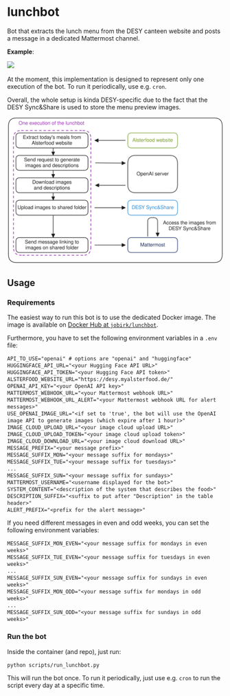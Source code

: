 # lunchbot

Bot that extracts the lunch menu from the DESY canteen website and posts a message in
a dedicated Mattermost channel.

**Example**:

<img src="https://syncandshare.desy.de/public.php/dav/files/EbaHq5W8zof5SPH/?accept=zip">

At the moment, this implementation is designed to represent only one execution of
the bot. To run it periodically, use e.g. `cron`.

Overall, the whole setup is kinda DESY-specific due to the fact that the
DESY Sync&Share is used to store the menu preview images.

<img width=600px src=assets/lunchbot.excalidraw.svg>

## Usage

### Requirements

The easiest way to run this bot is to use the dedicated Docker image.
The image is available on [Docker Hub at `jobirk/lunchbot`](https://hub.docker.com/r/jobirk/lunchbot).

Furthermore, you have to set the following environment variables in a `.env` file:

```shell
API_TO_USE="openai" # options are "openai" and "huggingface"
HUGGINGFACE_API_URL="<your Hugging Face API URL>"
HUGGINGFACE_API_TOKEN="<your Hugging Face API token>"
ALSTERFOOD_WEBSITE_URL="https://desy.myalsterfood.de/"
OPENAI_API_KEY="<your OpenAI API key>"
MATTERMOST_WEBHOOK_URL="<your Mattermost webhook URL>"
MATTERMOST_WEBHOOK_URL_ALERT="<your Mattermost webhook URL for alert messages>"
USE_OPENAI_IMAGE_URL="<if set to 'true', the bot will use the OpenAI image API to generate images (which expire after 1 hour)>"
IMAGE_CLOUD_UPLOAD_URL="<your image cloud upload URL>"
IMAGE_CLOUD_UPLOAD_TOKEN="<your image cloud upload token>"
IMAGE_CLOUD_DOWNLOAD_URL="<your image cloud download URL>"
MESSAGE_PREFIX="<your message prefix>"
MESSAGE_SUFFIX_MON="<your message suffix for mondays>"
MESSAGE_SUFFIX_TUE="<your message suffix for tuesdays>"
...
MESSAGE_SUFFIX_SUN="<your message suffix for sundays>"
MATTERMOST_USERNAME="<username displayed for the bot>"
SYSTEM_CONTENT="<description of the system that describes the food>"
DESCRIPTION_SUFFIX="<suffix to put after "Description" in the table header>"
ALERT_PREFIX="<prefix for the alert message>"
```

If you need different messages in even and odd weeks, you can set the following environment variables:

```shell
MESSAGE_SUFFIX_MON_EVEN="<your message suffix for mondays in even weeks>"
MESSAGE_SUFFIX_TUE_EVEN="<your message suffix for tuesdays in even weeks>"
...
MESSAGE_SUFFIX_SUN_EVEN="<your message suffix for sundays in even weeks>"
MESSAGE_SUFFIX_MON_ODD="<your message suffix for mondays in odd weeks>"
...
MESSAGE_SUFFIX_SUN_ODD="<your message suffix for sundays in odd weeks>"
```

### Run the bot

Inside the container (and repo), just run:

```shell
python scripts/run_lunchbot.py
```

This will run the bot once. To run it periodically, just use e.g. `cron` to run the script
every day at a specific time.
